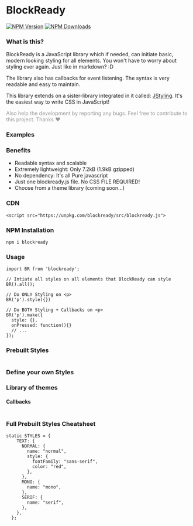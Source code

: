 # BlockReady

[![NPM Version][npm-image]][npm-url]
[![NPM Downloads][downloads-image]][downloads-url]

[npm-image]: https://img.shields.io/npm/v/blockready.svg
[npm-url]: https://npmjs.org/package/blockready
[downloads-image]: https://img.shields.io/npm/dm/blockready.svg
[downloads-url]: https://npmjs.org/package/blockready

### What is this?

BlockReady is a JavaScript library which if needed, can initiate basic, modern looking styling for all elements. You won't have to worry about styling ever again. Just like in markdown? :D

The library also has callbacks for event listening. The syntax is very readable and easy to maintain.

This library extends on a sister-library integrated in it called: <a href="https://github.com/AneekRahman/jstyling">JStyling</a>. It's the easiest way to write CSS in JavaScript!

<p style="color: rgba(0,0,0,0.4)">Also help the development by reporting any bugs. Feel free to contribute to this project. Thanks ❤</p>

### Examples

### Benefits

- Readable syntax and scalable
- Extremely lightweight: Only 7.2kB (1.9kB gzipped)
- No dependency: It's all Pure javascript
- Just one blockready.js file. No CSS FILE REQUIRED!
- Choose from a theme library (coming soon...)

### CDN

```
<script src="https://unpkg.com/blockready/src/blockready.js">
```

### NPM Installation

```
npm i blockready
```

### Usage

```
import BR from 'blockready';

// Intiate all styles on all elements that BlockReady can style
BR().all();

// Do ONLY Styling on <p>
BR('p').style({})

// Do BOTH Styling + Callbacks on <p>
BR('p').make({
  style: {},
  onPressed: function(){}
  // ...
});
```

### Prebuilt Styles

```

```

### Define your own Styles

### Library of themes

#### Callbacks

```

```

### Full Prebuilt Styles Cheatsheet

```
static STYLES = {
    TEXT: {
      NORMAL: {
        name: "normal",
        style: {
          fontFamily: "sans-serif",
          color: "red",
        },
      },
      MONO: {
        name: "mono",
      },
      SERIF: {
        name: "serif",
      },
    },
  };
```
